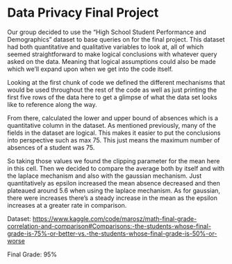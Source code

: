 # Data Privacy Final Project

Our group decided to use the “High School Student Performance and Demographics” dataset to base queries on for the final project. This dataset had both quantitative and qualitative variables to look at, all of which seemed straightforward to make logical conclusions with whatever query asked on the data. Meaning that logical assumptions could also be made which we’ll expand upon when we get into the code itself.

Looking at the first chunk of code we defined the different mechanisms that would be used throughout the rest of the code as well as just printing the first five rows of the data here to get a glimpse of what the data set looks like to reference along the way.

From there, calculated the lower and upper bound of absences which is a quantitative column in the dataset. As mentioned previously, many of the fields in the dataset are logical. This makes it easier to put the conclusions into perspective such as max 75. This just means the maximum number of absences of a student was 75.

So taking those values we found the clipping parameter for the mean here in this cell. Then we decided to compare the average both by itself and with the laplace mechanism and also with the gaussian mechanism. Just quantitatively as epsilon increased the mean absence decreased and then plateaued around 5.6 when using the laplace mechanism. As for gaussian, there were increases there’s a steady increase in the mean as the epsilon increases at a greater rate in comparison.

Dataset: https://www.kaggle.com/code/marosz/math-final-grade-correlation-and-comparison#Comparisons:-the-students-whose-final-grade-is-75%-or-better-vs.-the-students-whose-final-grade-is-50%-or-worse

Final Grade: 95%
